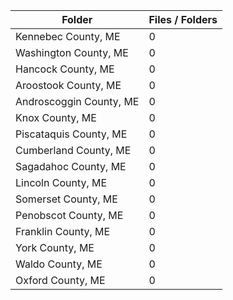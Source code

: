 | Folder                  |   Files / Folders |
|-------------------------|-------------------|
| Kennebec County, ME     |                 0 |
| Washington County, ME   |                 0 |
| Hancock County, ME      |                 0 |
| Aroostook County, ME    |                 0 |
| Androscoggin County, ME |                 0 |
| Knox County, ME         |                 0 |
| Piscataquis County, ME  |                 0 |
| Cumberland County, ME   |                 0 |
| Sagadahoc County, ME    |                 0 |
| Lincoln County, ME      |                 0 |
| Somerset County, ME     |                 0 |
| Penobscot County, ME    |                 0 |
| Franklin County, ME     |                 0 |
| York County, ME         |                 0 |
| Waldo County, ME        |                 0 |
| Oxford County, ME       |                 0 |